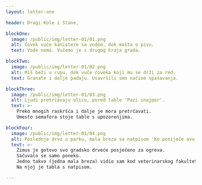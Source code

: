 ```yaml
---
layout: letter-one

header: Dragi Kole i Stane,

blockOne:
  image: /public/img/letter-01/01.png
  alt: Čovek vuče kanistere sa vodom, dok mašta o pivu.
  text: Vode nema. Vučemo je s drugog kraja grada.

blockTwo:
  image: /public/img/letter-01/02.png
  alt: Miš beži u rupu, dok vuče čoveka koji mu se drži za red.
  text: Granate i dalje padaju. Usavršili smo načine spašavanja.

blockThree:
  image: /public/img/letter-01/03.png
  alt: Ljudi pretrčavaju ulicu, pored table 'Pazi snajper'.
  text: >-
    Preko mnogih raskršća i dalje je mora pretrčavati.
    Umesto semafora stoje table s upozorenjima.

blockFour:
  image: /public/img/letter-01/04.png
  alt: Poslednje drvo u parku, mala breza sa natpisom 'Ko posiječe ovu brezu biće mu poslednja'.
  text: >-
    Zimus je gotovo svo gradsko drveće posječeno za ogreva.
    Sačuvalo se samo poneko.
    Jedno takvo (jedna mala breza) vidio sam kod veterinarskog fakulteta.
    Na njoj je tabla s natpisom.

---
```

